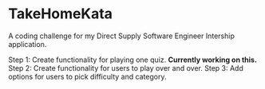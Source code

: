 # TakeHomeKata
A coding challenge for my Direct Supply Software Engineer Intership application.

Step 1: Create functionality for playing one quiz. **Currently working on this.**
Step 2: Create functionality for users to play over and over.
Step 3: Add options for users to pick difficulty and category.